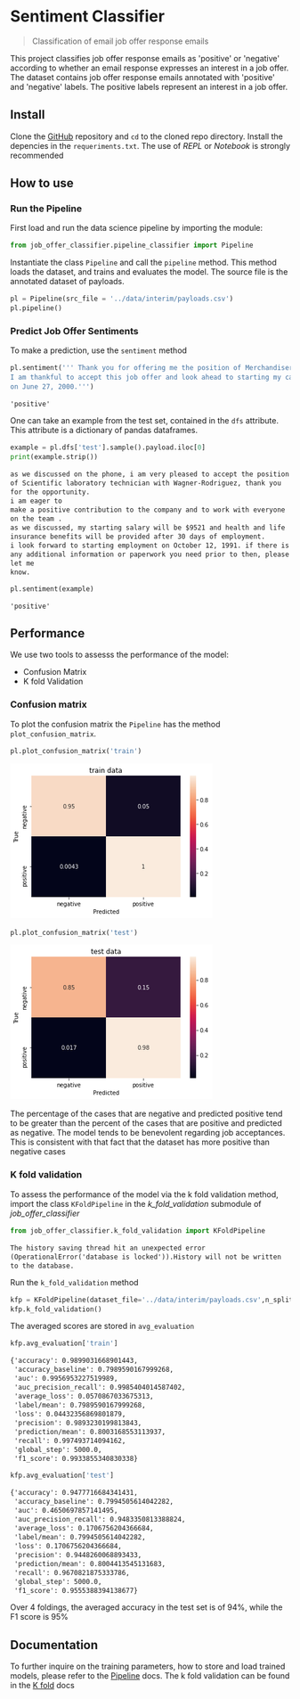 # Sentiment Classifier
> Classification of email job offer response emails 


This project classifies job offer response emails as 'positive' or 'negative' according to whether an email response expresses an interest in a job offer. The dataset contains job offer response emails annotated with 'positive' and 'negative' labels. The positive labels represent an interest in a job offer.

## Install

Clone the [GitHub](https://github.com/kikejimenez/job_offer_classifier) repository and `cd` to the cloned repo directory. Install the depencies in the `requeriments.txt`. The use of *REPL* or  *Notebook* is strongly  recommended

## How to use

### Run the Pipeline

First load and run the data science pipeline by importing the module:

```python
from job_offer_classifier.pipeline_classifier import Pipeline
```

Instantiate the class `Pipeline` and call the `pipeline` method. This method loads the dataset, and trains and evaluates the model. The source file is the annotated dataset of payloads.

```python
pl = Pipeline(src_file = '../data/interim/payloads.csv')
pl.pipeline()
```

### Predict Job Offer Sentiments

To make a prediction, use the `sentiment` method

```python
pl.sentiment(''' Thank you for offering me the position of Merchandiser with Thomas Ltd.
I am thankful to accept this job offer and look ahead to starting my career with your company
on June 27, 2000.''')
```




    'positive'



One can take an example from the test set, contained in the `dfs` attribute. This attribute is a dictionary of  pandas dataframes.

```python
example = pl.dfs['test'].sample().payload.iloc[0]
print(example.strip())
```

    as we discussed on the phone, i am very pleased to accept the position of Scientific laboratory technician with Wagner-Rodriguez, thank you for the opportunity.
    i am eager to
    make a positive contribution to the company and to work with everyone on the team .
    as we discussed, my starting salary will be $9521 and health and life insurance benefits will be provided after 30 days of employment.
    i look forward to starting employment on October 12, 1991. if there is any additional information or paperwork you need prior to then, please let me
    know.


```python
pl.sentiment(example)
```




    'positive'



## Performance

We use two tools to assesss the performance of the model:
  - Confusion Matrix 
  - K fold Validation

### Confusion matrix

To plot the confusion matrix the `Pipeline` has the method `plot_confusion_matrix`.

```python
pl.plot_confusion_matrix('train')
```


![png](docs/images/output_19_0.png)


```python
pl.plot_confusion_matrix('test')
```


![png](docs/images/output_20_0.png)


The percentage of the cases that are negative and predicted positive tend to be greater than the percent of the cases that are positive and predicted as negative. The model tends to be benevolent regarding job acceptances. This is consistent with that fact that the dataset has more positive than negative cases

### K fold validation

To assess the performance of the model via the k fold validation method, import the class `KFoldPipeline` in the  *k_fold_validation* submodule of *job_offer_classifier*

```python
from job_offer_classifier.k_fold_validation import KFoldPipeline
```

    The history saving thread hit an unexpected error (OperationalError('database is locked')).History will not be written to the database.


Run the `k_fold_validation` method

```python
kfp = KFoldPipeline(dataset_file='../data/interim/payloads.csv',n_splits=4)
kfp.k_fold_validation()
```

The averaged scores are stored in `avg_evaluation`

```python
kfp.avg_evaluation['train']
```




    {'accuracy': 0.9899031668901443,
     'accuracy_baseline': 0.7989590167999268,
     'auc': 0.9956953227519989,
     'auc_precision_recall': 0.9985404014587402,
     'average_loss': 0.0570867033675313,
     'label/mean': 0.7989590167999268,
     'loss': 0.04432356869801879,
     'precision': 0.9893230199813843,
     'prediction/mean': 0.8003168553113937,
     'recall': 0.997493714094162,
     'global_step': 5000.0,
     'f1_score': 0.9933855340830338}



```python
kfp.avg_evaluation['test']
```




    {'accuracy': 0.9477716684341431,
     'accuracy_baseline': 0.7994505614042282,
     'auc': 0.4650697857141495,
     'auc_precision_recall': 0.9483350813388824,
     'average_loss': 0.1706756204366684,
     'label/mean': 0.7994505614042282,
     'loss': 0.1706756204366684,
     'precision': 0.9448260068893433,
     'prediction/mean': 0.8004413545131683,
     'recall': 0.9670821875333786,
     'global_step': 5000.0,
     'f1_score': 0.9555388394138677}



Over 4 foldings, the averaged accuracy in the test set is of 94%, while the F1 score is 95%

## Documentation

To further inquire on the training parameters, how to store and load trained models, please refer to the [Pipeline](/job_offer_classifier/pipeline_classifier/) docs. The k fold validation can be found in the [K fold](/job_offer_classifier/k_fold_validation/) docs
